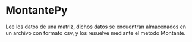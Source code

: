 MontantePy
==========
Lee los datos de una matriz, dichos datos se encuentran almacenados en un archivo con formato csv, y los resuelve mediante el metodo Montante.